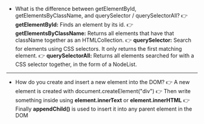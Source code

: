 - What is the difference between getElementById, getElementsByClassName, and querySelector / querySelectorAll?
👉 **getElementById:** Finds an element by its id.
👉 **getElementsByClassName:** Returns all elements that have that className together as an HTMLCollection.
👉 **querySelector:** Search for elements using CSS selectors. It only returns the first matching element.
👉 **querySelectorAll:** Returns all elements searched for with a CSS selector together, in the form of a NodeList.

---

- How do you create and insert a new element into the DOM?
👉 A new element is created with document.createElement("div")
👉 Then write something inside using **element.innerText** or **element.innerHTML**
👉 Finally **appendChild()** is used to insert it into any parent element in the DOM